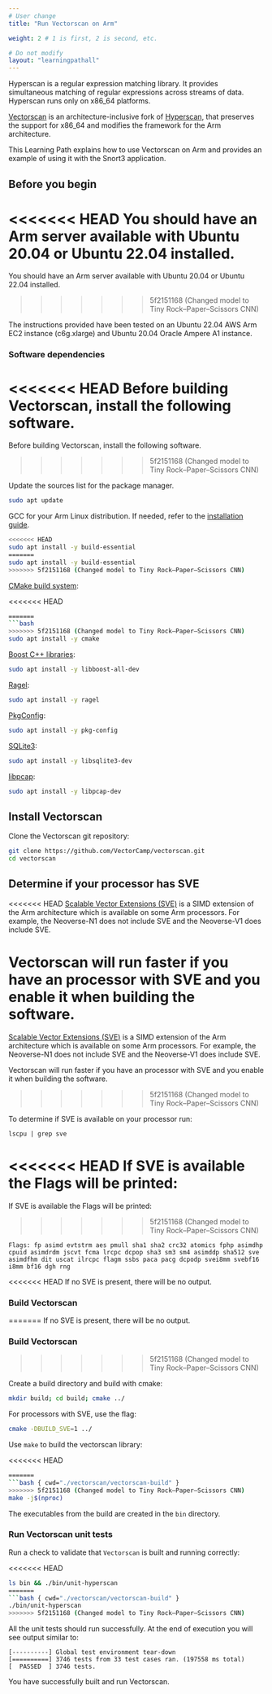 ```yaml
---
# User change
title: "Run Vectorscan on Arm"

weight: 2 # 1 is first, 2 is second, etc.

# Do not modify
layout: "learningpathall"
---
```


Hyperscan is a regular expression matching library. It provides simultaneous matching of regular expressions across streams of data. Hyperscan runs only on x86_64 platforms.

[Vectorscan](https://github.com/VectorCamp/vectorscan) is an architecture-inclusive fork of [Hyperscan](https://github.com/intel/hyperscan), that preserves the support for x86_64 and modifies the framework for the Arm architecture.

This Learning Path explains how to use Vectorscan on Arm and provides an example of using it with the Snort3 application.

## Before you begin

<<<<<<< HEAD
You should have an Arm server available with Ubuntu 20.04 or Ubuntu 22.04 installed.
=======
You should have an Arm server available with Ubuntu 20.04 or Ubuntu 22.04 installed. 
>>>>>>> 5f2151168 (Changed model to Tiny Rock–Paper–Scissors CNN)

The instructions provided have been tested on an Ubuntu 22.04 AWS Arm EC2 instance (c6g.xlarge) and Ubuntu 20.04 Oracle Ampere A1 instance.

### Software dependencies

<<<<<<< HEAD
Before building Vectorscan, install the following software.
=======
Before building Vectorscan, install the following software. 
>>>>>>> 5f2151168 (Changed model to Tiny Rock–Paper–Scissors CNN)

Update the sources list for the package manager.

```bash
sudo apt update
```

GCC for your Arm Linux distribution. If needed, refer to the [installation guide](/install-guides/gcc/native/).

```bash
<<<<<<< HEAD
sudo apt install -y build-essential
=======
sudo apt install -y build-essential 
>>>>>>> 5f2151168 (Changed model to Tiny Rock–Paper–Scissors CNN)
```

[CMake build system](https://cmake.org/):

<<<<<<< HEAD
```bash
=======
```bash 
>>>>>>> 5f2151168 (Changed model to Tiny Rock–Paper–Scissors CNN)
sudo apt install -y cmake
```

[Boost C++ libraries](https://www.boost.org/):

```bash
sudo apt install -y libboost-all-dev
```

[Ragel](https://packages.ubuntu.com/bionic/ragel):

```bash
sudo apt install -y ragel
```

[PkgConfig](https://en.wikipedia.org/wiki/Pkg-config):

```bash
sudo apt install -y pkg-config
```

[SQLite3](https://www.sqlite.org/index.html):

```bash
sudo apt install -y libsqlite3-dev
```

[libpcap](https://www.tcpdump.org/):

```bash
sudo apt install -y libpcap-dev
```

## Install Vectorscan

Clone the Vectorscan git repository:

```bash
git clone https://github.com/VectorCamp/vectorscan.git
cd vectorscan
```

## Determine if your processor has SVE

<<<<<<< HEAD
[Scalable Vector Extensions (SVE)](https://developer.arm.com/Architectures/Scalable%20Vector%20Extensions) is a SIMD extension of the Arm architecture which is available on some Arm processors. For example, the Neoverse-N1 does not include SVE and the Neoverse-V1 does include SVE.

Vectorscan will run faster if you have an processor with SVE and you enable it when building the software.
=======
[Scalable Vector Extensions (SVE)](https://developer.arm.com/Architectures/Scalable%20Vector%20Extensions) is a SIMD extension of the Arm architecture which is available on some Arm processors. For example, the Neoverse-N1 does not include SVE and the Neoverse-V1 does include SVE. 

Vectorscan will run faster if you have an processor with SVE and you enable it when building the software. 
>>>>>>> 5f2151168 (Changed model to Tiny Rock–Paper–Scissors CNN)

To determine if SVE is available on your processor run:

```console
lscpu | grep sve
```

<<<<<<< HEAD
If SVE is available the Flags will be printed:
=======
If SVE is available the Flags will be printed: 
>>>>>>> 5f2151168 (Changed model to Tiny Rock–Paper–Scissors CNN)

```output
Flags: fp asimd evtstrm aes pmull sha1 sha2 crc32 atomics fphp asimdhp cpuid asimdrdm jscvt fcma lrcpc dcpop sha3 sm3 sm4 asimddp sha512 sve asimdfhm dit uscat ilrcpc flagm ssbs paca pacg dcpodp svei8mm svebf16 i8mm bf16 dgh rng
```

<<<<<<< HEAD
If no SVE is present, there will be no output.

### Build Vectorscan
=======
If no SVE is present, there will be no output. 

### Build Vectorscan 
>>>>>>> 5f2151168 (Changed model to Tiny Rock–Paper–Scissors CNN)

Create a build directory and build with cmake:

```bash { cwd="./vectorscan" }
mkdir build; cd build; cmake ../
```

For processors with SVE, use the flag:

```bash { cwd="./vectorscan/build" }
cmake -DBUILD_SVE=1 ../
```

Use `make` to build the vectorscan library:

<<<<<<< HEAD
```bash { cwd="./vectorscan/build" }
=======
```bash { cwd="./vectorscan/vectorscan-build" }
>>>>>>> 5f2151168 (Changed model to Tiny Rock–Paper–Scissors CNN)
make -j$(nproc)
```

The executables from the build are created in the `bin` directory.

### Run Vectorscan unit tests

Run a check to validate that `Vectorscan` is built and running correctly:

<<<<<<< HEAD
```bash { cwd="./vectorscan/build" }
ls bin && ./bin/unit-hyperscan
=======
```bash { cwd="./vectorscan/vectorscan-build" }
./bin/unit-hyperscan
>>>>>>> 5f2151168 (Changed model to Tiny Rock–Paper–Scissors CNN)
```

All the unit tests should run successfully. At the end of execution you will see output similar to:

```output
[----------] Global test environment tear-down
[==========] 3746 tests from 33 test cases ran. (197558 ms total)
[  PASSED  ] 3746 tests.
```

You have successfully built and run Vectorscan.
